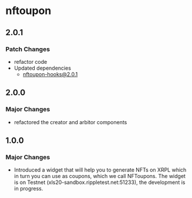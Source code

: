 # nftoupon

## 2.0.1

### Patch Changes

- refactor code
- Updated dependencies
  - nftoupon-hooks@2.0.1

## 2.0.0

### Major Changes

- refactored the creator and arbitor components

## 1.0.0

### Major Changes

- Introduced a widget that will help you to generate NFTs on XRPL which in turn you can use as coupons, which we call NFToupons. The widget is on Testnet (xls20-sandbox.rippletest.net:51233), the development is in progress.
